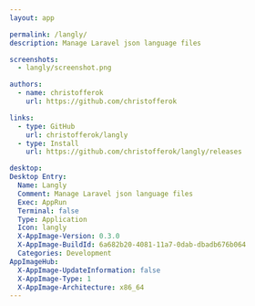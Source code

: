 ```yaml
---
layout: app

permalink: /langly/
description: Manage Laravel json language files

screenshots:
  - langly/screenshot.png

authors:
  - name: christofferok
    url: https://github.com/christofferok

links:
  - type: GitHub
    url: christofferok/langly
  - type: Install
    url: https://github.com/christofferok/langly/releases

desktop:
Desktop Entry:
  Name: Langly
  Comment: Manage Laravel json language files
  Exec: AppRun
  Terminal: false
  Type: Application
  Icon: langly
  X-AppImage-Version: 0.3.0
  X-AppImage-BuildId: 6a682b20-4081-11a7-0dab-dbadb676b064
  Categories: Development
AppImageHub:
  X-AppImage-UpdateInformation: false
  X-AppImage-Type: 1
  X-AppImage-Architecture: x86_64
---
```

